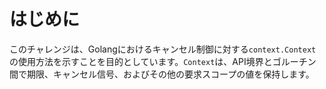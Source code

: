 # はじめに

このチャレンジは、Golangにおけるキャンセル制御に対する`context.Context`の使用方法を示すことを目的としています。`Context`は、API境界とゴルーチン間で期限、キャンセル信号、およびその他の要求スコープの値を保持します。
